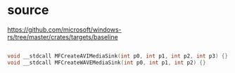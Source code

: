 # source

<https://github.com/microsoft/windows-rs/tree/master/crates/targets/baseline>

```c

void __stdcall MFCreateAVIMediaSink(int p0, int p1, int p2, int p3) {}
void __stdcall MFCreateWAVEMediaSink(int p0, int p1, int p2) {}

```
